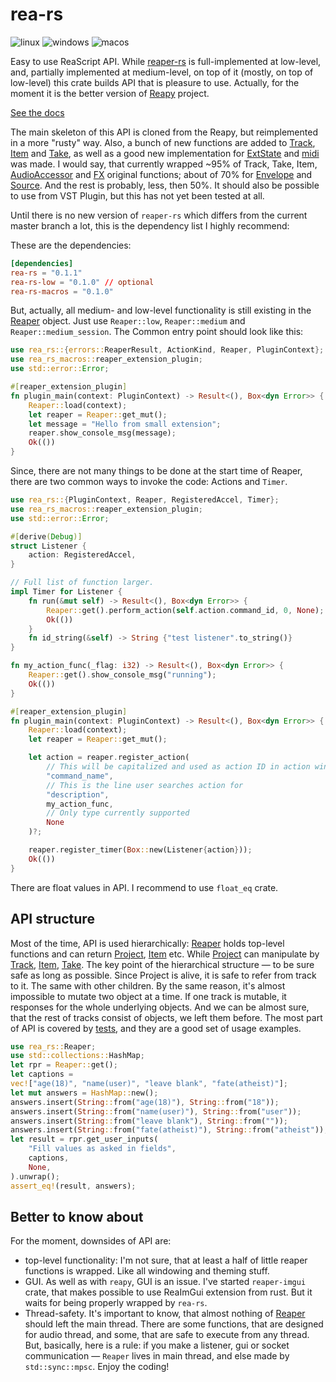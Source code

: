 # rea-rs

![linux](https://github.com/Levitanus/rea-rs/actions/workflows/build-linux.yml/badge.svg)
![windows](https://github.com/Levitanus/rea-rs/actions/workflows/build-windows.yml/badge.svg)
![macos](https://github.com/Levitanus/rea-rs/actions/workflows/build-macos.yml/badge.svg)

Easy to use ReaScript API.
While [reaper-rs](https://github.com/helgoboss/reaper-rs) is full-implemented at low-level, and, partially implemented at medium-level, on top of it (mostly, on top of low-level) this crate builds API that is pleasure to use. Actually, for the moment it is the better version of [Reapy](https://github.com/Levitanus/reapy-boost) project.

[See the docs](https://levitanus.github.io/rea-rs-doc/rea_rs/index.html)

The main skeleton of this API is cloned from the Reapy, but reimplemented in a more "rusty" way. Also, a bunch of new functions are added to [Track](https://levitanus.github.io/rea-rs-doc/rea_rs/track/struct.Track.html),
[Item](https://levitanus.github.io/rea-rs-doc/rea_rs/item/struct.Item.html) and [Take](https://levitanus.github.io/rea-rs-doc/rea_rs/take/struct.Take.html), as well as a good new implementation for [ExtState](https://levitanus.github.io/rea-rs-doc/rea_rs/ext_state/struct.ExtState.html) and [midi](https://levitanus.github.io/rea-rs-doc/rea_rs/midi/index.html) was made. I would say, that currently wrapped ~95% of Track, Take,
Item, [AudioAccessor](https://levitanus.github.io/rea-rs-doc/rea_rs/audio_accessor/struct.AudioAccessor.html) and [FX](https://levitanus.github.io/rea-rs-doc/rea_rs/fx/trait.FX.html) original functions; about of 70% for
[Envelope](https://levitanus.github.io/rea-rs-doc/rea_rs/envelope/struct.Envelope.html) and [Source](https://levitanus.github.io/rea-rs-doc/rea_rs/source/struct.Source.html). And the rest is probably, less, then 50%.
It should also be possible to use from VST Plugin, but this has not yet
been tested at all.

Until there is no new version of `reaper-rs` which differs from the current master branch a lot, this is the dependency list I highly recommend:

These are the dependencies:

```toml
[dependencies]
rea-rs = "0.1.1"
rea-rs-low = "0.1.0" // optional
rea-rs-macros = "0.1.0"
```

But, actually, all medium- and low-level functionality is still existing in the [Reaper](https://levitanus.github.io/rea-rs-doc/rea_rs/reaper/struct.Reaper.html) object. Just use `Reaper::low`, `Reaper::medium` and `Reaper::medium_session`. The Common entry point should look like this:

```rust
use rea_rs::{errors::ReaperResult, ActionKind, Reaper, PluginContext};
use rea_rs_macros::reaper_extension_plugin;
use std::error::Error;

#[reaper_extension_plugin]
fn plugin_main(context: PluginContext) -> Result<(), Box<dyn Error>> {
    Reaper::load(context);
    let reaper = Reaper::get_mut();
    let message = "Hello from small extension";
    reaper.show_console_msg(message);
    Ok(())
}
```

Since, there are not many things to be done at the start time of Reaper, there are two common ways to invoke the code: Actions and `Timer`.

```rust
use rea_rs::{PluginContext, Reaper, RegisteredAccel, Timer};
use rea_rs_macros::reaper_extension_plugin;
use std::error::Error;

#[derive(Debug)]
struct Listener {
    action: RegisteredAccel,
}

// Full list of function larger.
impl Timer for Listener {
    fn run(&mut self) -> Result<(), Box<dyn Error>> {
        Reaper::get().perform_action(self.action.command_id, 0, None);
        Ok(())
    }
    fn id_string(&self) -> String {"test listener".to_string()}
}

fn my_action_func(_flag: i32) -> Result<(), Box<dyn Error>> {
    Reaper::get().show_console_msg("running");
    Ok(())
}

#[reaper_extension_plugin]
fn plugin_main(context: PluginContext) -> Result<(), Box<dyn Error>> {
    Reaper::load(context);
    let reaper = Reaper::get_mut();

    let action = reaper.register_action(
        // This will be capitalized and used as action ID in action window
        "command_name",
        // This is the line user searches action for
        "description",
        my_action_func,
        // Only type currently supported
        None
    )?;

    reaper.register_timer(Box::new(Listener{action}));
    Ok(())
}
```

There are float values in API. I recommend to use `float_eq` crate.

## API structure

Most of the time, API is used hierarchically: [Reaper](https://levitanus.github.io/rea-rs-doc/rea_rs/reaper/struct.Reaper.html) holds top-level functions and can return [Project](https://levitanus.github.io/rea-rs-doc/rea_rs/project/struct.Project.html), [Item](https://levitanus.github.io/rea-rs-doc/rea_rs/item/struct.Item.html) etc. While [Project](https://levitanus.github.io/rea-rs-doc/rea_rs/project/struct.Project.html) can manipulate by [Track](https://levitanus.github.io/rea-rs-doc/rea_rs/track/struct.Track.html), [Item](https://levitanus.github.io/rea-rs-doc/rea_rs/item/struct.Item.html), [Take](https://levitanus.github.io/rea-rs-doc/rea_rs/take/struct.Take.html). The key point of the hierarchical structure — to be sure safe as long as possible. Since Project is alive, it is safe to refer from track to it. The same with other children. By the same reason, it's almost impossible to mutate two object at a time. If one track is mutable, it responses for the whole underlying objects. And we can be almost sure, that the rest of tracks consist of objects, we left them before. The most part of API is covered by [tests](https://github.com/Levitanus/rea-rs/blob/main/test/test/src/tests.rs), and they are a good set of usage examples.

```rust
use rea_rs::Reaper;
use std::collections::HashMap;
let rpr = Reaper::get();
let captions =
vec!["age(18)", "name(user)", "leave blank", "fate(atheist)"];
let mut answers = HashMap::new();
answers.insert(String::from("age(18)"), String::from("18"));
answers.insert(String::from("name(user)"), String::from("user"));
answers.insert(String::from("leave blank"), String::from(""));
answers.insert(String::from("fate(atheist)"), String::from("atheist"));
let result = rpr.get_user_inputs(
    "Fill values as asked in fields",
    captions,
    None,
).unwrap();
assert_eq!(result, answers);
```

## Better to know about

For the moment, downsides of API are:

- top-level functionality: I'm not sure, that at least a half of little
  reaper functions is wrapped. Like all windowing and theming stuff.
- GUI. As well as with `reapy`, GUI is an issue. I've started `reaper-imgui` crate, that makes possible to use ReaImGui extension from rust. But it waits for being properly wrapped by `rea-rs`.
- Thread-safety. It's important to know, that almost nothing of [Reaper](https://levitanus.github.io/rea-rs-doc/rea_rs/reaper/struct.Reaper.html)
  should left the main thread. There are some functions, that are designed
  for audio thread, and some, that are safe to execute from any thread.
  But, basically, here is a rule: if you make a listener, gui or socket
  communication — `Reaper` lives in main thread, and else made by
  `std::sync::mpsc`.
Enjoy the coding!

